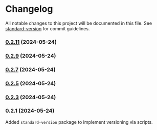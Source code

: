 # Changelog

All notable changes to this project will be documented in this file. See [standard-version](https://github.com/conventional-changelog/standard-version) for commit guidelines.

### [0.2.11](///compare/v0.2.9...v0.2.11) (2024-05-24)

### [0.2.9](///compare/v0.2.7...v0.2.9) (2024-05-24)

### [0.2.7](///compare/v0.2.5...v0.2.7) (2024-05-24)

### [0.2.5](///compare/v0.2.3...v0.2.5) (2024-05-24)

### [0.2.3](///compare/v0.2.1...v0.2.3) (2024-05-24)

### 0.2.1 (2024-05-24)

Added `standard-version` package to implement versioning via scripts.